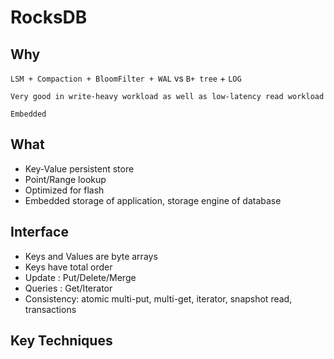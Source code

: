 # RocksDB

## Why
`LSM + Compaction + BloomFilter + WAL` vs `B+ tree` + `LOG`
```
Very good in write-heavy workload as well as low-latency read workload
```

`Embedded`




## What
- Key-Value persistent store
- Point/Range lookup
- Optimized for flash
- Embedded storage of application, storage engine of database

## Interface
- Keys and Values are byte arrays
- Keys have total order
- Update : Put/Delete/Merge
- Queries : Get/Iterator
- Consistency: atomic multi-put, multi-get, iterator, snapshot read, transactions

 ## Key Techniques 

